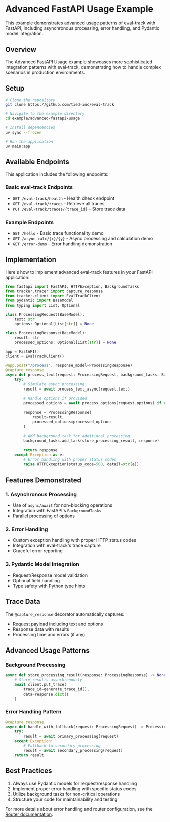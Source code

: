 # Advanced FastAPI Usage Example

This example demonstrates advanced usage patterns of eval-track with FastAPI, including asynchronous processing, error handling, and Pydantic model integration.

## Overview

The Advanced FastAPI Usage example showcases more sophisticated integration patterns with eval-track, demonstrating how to handle complex scenarios in production environments.

## Setup

```bash
# Clone the repository
git clone https://github.com/tied-inc/eval-track

# Navigate to the example directory
cd example/advanced-fastapi-usage

# Install dependencies
uv sync --frozen

# Run the application
uv main:app
```

## Available Endpoints

This application includes the following endpoints:

### Basic eval-track Endpoints
- `GET /eval-track/health` - Health check endpoint
- `GET /eval-track/traces` - Retrieve all traces
- `PUT /eval-track/traces/{trace_id}` - Store trace data

### Example Endpoints
- `GET /hello` - Basic trace functionality demo
- `GET /async-calc/{x}/{y}` - Async processing and calculation demo
- `GET /error-demo` - Error handling demonstration

## Implementation

Here's how to implement advanced eval-track features in your FastAPI application:

```python
from fastapi import FastAPI, HTTPException, BackgroundTasks
from tracker.tracer import capture_response
from tracker.client import EvalTrackClient
from pydantic import BaseModel
from typing import List, Optional

class ProcessingRequest(BaseModel):
    text: str
    options: Optional[List[str]] = None

class ProcessingResponse(BaseModel):
    result: str
    processed_options: Optional[List[str]] = None

app = FastAPI()
client = EvalTrackClient()

@app.post("/process", response_model=ProcessingResponse)
@capture_response
async def process_text(request: ProcessingRequest, background_tasks: BackgroundTasks) -> ProcessingResponse:
    try:
        # Simulate async processing
        result = await process_text_async(request.text)
        
        # Handle options if provided
        processed_options = await process_options(request.options) if request.options else None
        
        response = ProcessingResponse(
            result=result,
            processed_options=processed_options
        )
        
        # Add background task for additional processing
        background_tasks.add_task(store_processing_result, response)
        
        return response
    except Exception as e:
        # Error handling with proper status codes
        raise HTTPException(status_code=500, detail=str(e))
```

## Features Demonstrated

### 1. Asynchronous Processing
- Use of `async/await` for non-blocking operations
- Integration with FastAPI's `BackgroundTasks`
- Parallel processing of options

### 2. Error Handling
- Custom exception handling with proper HTTP status codes
- Integration with eval-track's trace capture
- Graceful error reporting

### 3. Pydantic Model Integration
- Request/Response model validation
- Optional field handling
- Type safety with Python type hints

## Trace Data

The `@capture_response` decorator automatically captures:
- Request payload including text and options
- Response data with results
- Processing time and errors (if any)

## Advanced Usage Patterns

### Background Processing
```python
async def store_processing_result(response: ProcessingResponse) -> None:
    # Store results asynchronously
    await client.put_trace(
        trace_id=generate_trace_id(),
        data=response.dict()
    )
```

### Error Handling Pattern
```python
@capture_response
async def handle_with_fallback(request: ProcessingRequest) -> ProcessingResponse:
    try:
        result = await primary_processing(request)
    except Exception:
        # Fallback to secondary processing
        result = await secondary_processing(request)
    return result
```

## Best Practices

1. Always use Pydantic models for request/response handling
2. Implement proper error handling with specific status codes
3. Utilize background tasks for non-critical operations
4. Structure your code for maintainability and testing

For more details about error handling and router configuration, see the [Router documentation](../router.md).
